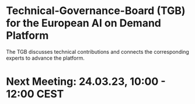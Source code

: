 # Technical-Governance-Board (TGB) for the European AI on Demand Platform

The TGB discusses technical contributions and connects the corresponding experts to advance the platform.

# Next Meeting: 24.03.23, 10:00 - 12:00 CEST
